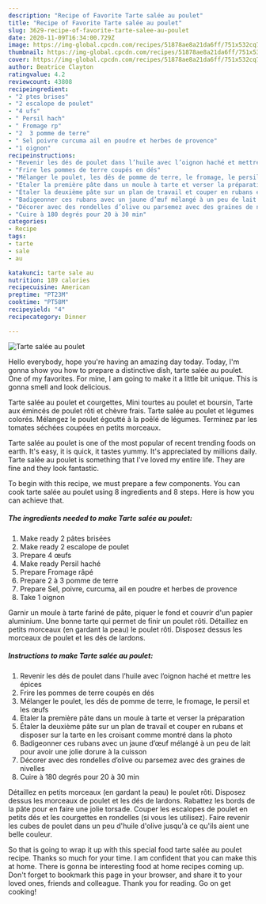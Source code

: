 ```yaml
---
description: "Recipe of Favorite Tarte salée au poulet"
title: "Recipe of Favorite Tarte salée au poulet"
slug: 3629-recipe-of-favorite-tarte-salee-au-poulet
date: 2020-11-09T16:34:00.729Z
image: https://img-global.cpcdn.com/recipes/51878ae8a21da6ff/751x532cq70/tarte-salee-au-poulet-photo-principale-de-la-recette.jpg
thumbnail: https://img-global.cpcdn.com/recipes/51878ae8a21da6ff/751x532cq70/tarte-salee-au-poulet-photo-principale-de-la-recette.jpg
cover: https://img-global.cpcdn.com/recipes/51878ae8a21da6ff/751x532cq70/tarte-salee-au-poulet-photo-principale-de-la-recette.jpg
author: Beatrice Clayton
ratingvalue: 4.2
reviewcount: 43808
recipeingredient:
- "2 ptes brises"
- "2 escalope de poulet"
- "4 ufs"
- " Persil hach"
- " Fromage rp"
- "2  3 pomme de terre"
- " Sel poivre curcuma ail en poudre et herbes de provence"
- "1 oignon"
recipeinstructions:
- "Revenir les dés de poulet dans l’huile avec l’oignon haché et mettre les épices"
- "Frire les pommes de terre coupés en dés"
- "Mélanger le poulet, les dés de pomme de terre, le fromage, le persil et les œufs"
- "Etaler la première pâte dans un moule à tarte et verser la préparation"
- "Étaler la deuxième pâte sur un plan de travail et couper en rubans et disposer sur la tarte en les croisant comme montré dans la photo"
- "Badigeonner ces rubans avec un jaune d’œuf mélangé à un peu de lait pour avoir une jolie dorure à la cuisson"
- "Décorer avec des rondelles d’olive ou parsemez avec des graines de nivelles"
- "Cuire à 180 degrés pour 20 à 30 min"
categories:
- Recipe
tags:
- tarte
- sale
- au

katakunci: tarte sale au 
nutrition: 189 calories
recipecuisine: American
preptime: "PT23M"
cooktime: "PT58M"
recipeyield: "4"
recipecategory: Dinner

---
```



![Tarte salée au poulet](https://img-global.cpcdn.com/recipes/51878ae8a21da6ff/751x532cq70/tarte-salee-au-poulet-photo-principale-de-la-recette.jpg)

Hello everybody, hope you're having an amazing day today. Today, I'm gonna show you how to prepare a distinctive dish, tarte salée au poulet. One of my favorites. For mine, I am going to make it a little bit unique. This is gonna smell and look delicious.

Tarte salée au poulet et courgettes, Mini tourtes au poulet et boursin, Tarte aux émincés de poulet rôti et chèvre frais. Tarte salée au poulet et légumes colorés. Mélangez le poulet égoutté à la poêlé de légumes. Terminez par les tomates séchées coupées en petits morceaux.

Tarte salée au poulet is one of the most popular of recent trending foods on earth. It's easy, it is quick, it tastes yummy. It's appreciated by millions daily. Tarte salée au poulet is something that I've loved my entire life. They are fine and they look fantastic.


To begin with this recipe, we must prepare a few components. You can cook tarte salée au poulet using 8 ingredients and 8 steps. Here is how you can achieve that.

<!--inarticleads1-->

##### The ingredients needed to make Tarte salée au poulet:

1. Make ready 2 pâtes brisées
1. Make ready 2 escalope de poulet
1. Prepare 4 œufs
1. Make ready  Persil haché
1. Prepare  Fromage râpé
1. Prepare 2 à 3 pomme de terre
1. Prepare  Sel, poivre, curcuma, ail en poudre et herbes de provence
1. Take 1 oignon


Garnir un moule à tarte fariné de pâte, piquer le fond et couvrir d&#39;un papier aluminium. Une bonne tarte qui permet de finir un poulet rôti. Détaillez en petits morceaux (en gardant la peau) le poulet rôti. Disposez dessus les morceaux de poulet et les dés de lardons. 

<!--inarticleads2-->

##### Instructions to make Tarte salée au poulet:

1. Revenir les dés de poulet dans l’huile avec l’oignon haché et mettre les épices
1. Frire les pommes de terre coupés en dés
1. Mélanger le poulet, les dés de pomme de terre, le fromage, le persil et les œufs
1. Etaler la première pâte dans un moule à tarte et verser la préparation
1. Étaler la deuxième pâte sur un plan de travail et couper en rubans et disposer sur la tarte en les croisant comme montré dans la photo
1. Badigeonner ces rubans avec un jaune d’œuf mélangé à un peu de lait pour avoir une jolie dorure à la cuisson
1. Décorer avec des rondelles d’olive ou parsemez avec des graines de nivelles
1. Cuire à 180 degrés pour 20 à 30 min


Détaillez en petits morceaux (en gardant la peau) le poulet rôti. Disposez dessus les morceaux de poulet et les dés de lardons. Rabattez les bords de la pâte pour en faire une jolie torsade. Couper les escalopes de poulet en petits dés et les courgettes en rondelles (si vous les utilisez). Faire revenir les cubes de poulet dans un peu d&#39;huile d&#39;olive jusqu&#39;à ce qu&#39;ils aient une belle couleur. 

So that is going to wrap it up with this special food tarte salée au poulet recipe. Thanks so much for your time. I am confident that you can make this at home. There is gonna be interesting food at home recipes coming up. Don't forget to bookmark this page in your browser, and share it to your loved ones, friends and colleague. Thank you for reading. Go on get cooking!
